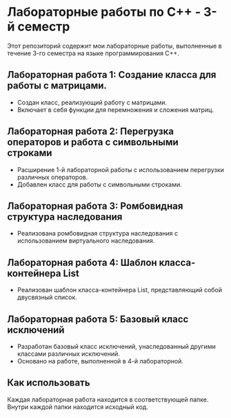# Лабораторные работы по C++ - 3-й семестр

Этот репозиторий содержит мои лабораторные работы, выполненные в течение 3-го семестра на языке программирования C++.

## Лабораторная работа 1: Создание класса для работы с матрицами.

- Создан класс, реализующий работу с матрицами.
- Включает в себя функции для перемножения и сложения матриц.

## Лабораторная работа 2: Перегрузка операторов и работа с символьными строками

- Расширение 1-й лабораторной работы с использованием перегрузки различных операторов.
- Добавлен класс для работы с символьными строками.

## Лабораторная работа 3: Ромбовидная структура наследования

- Реализована ромбовидная структура наследования с использованием виртуального наследования.

## Лабораторная работа 4: Шаблон класса-контейнера List

- Реализован шаблон класса-контейнера List, представляющий собой двусвязный список.

## Лабораторная работа 5: Базовый класс исключений

- Разработан базовый класс исключений, унаследованный другими классами различных исключений.
- Основано на работе, выполненной в 4-й лабораторной.

## Как использовать

Каждая лабораторная работа находится в соответствующей папке. Внутри каждой папки находится исходный код.
